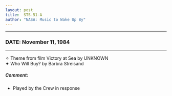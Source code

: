 ```yaml
---
layout: post
title:  STS-51-A
author: "NASA: Music to Wake Up By"
---
```


----
### DATE: November 11, 1984
----
✧ Theme from film Victory at Sea by UNKNOWN  &nbsp;<br />✦ Who Will Buy? by Barbra Streisand

##### Comment:
* Played by the Crew in response
